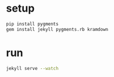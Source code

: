 # setup
```sh
pip install pygments
gem install jekyll pygments.rb kramdown
```

# run
```sh
jekyll serve --watch
```
